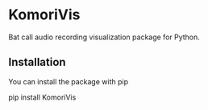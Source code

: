 # KomoriVis
Bat call audio recording visualization package for Python.

## Installation

You can install the package with pip

pip install KomoriVis
